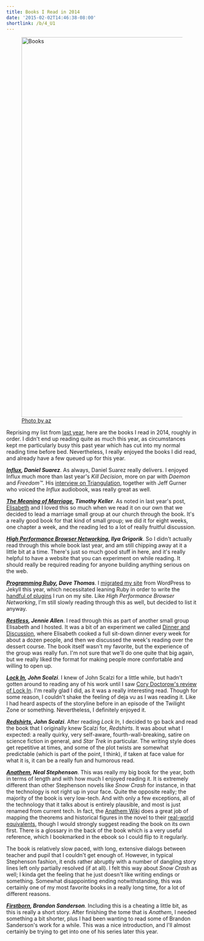 ```yaml
---
title: Books I Read in 2014
date: '2015-02-02T14:46:38-08:00'
shortlink: /b/4_U1
---
```


<aside>
  <figure>
    <img src="books.jpg" alt="Books" width="1000">
    <figcaption>
      <a href="https://www.flickr.com/photos/azrasta/5088254388/">Photo by az</a>
    </figcaption>
  </figure>
</aside>

Reprising my list from [last year](/2014/02/books-i-read-in-2013), here are the books I read in
2014, roughly in order.  I didn't end up reading quite as much this year, as circumstances kept me
particularly busy this past year which has cut into my normal reading time before bed.
Nevertheless, I really enjoyed the books I did read, and already have a few queued up for this year.

**<cite>[Influx](http://www.thedaemon.com/influxsynopsis.html), Daniel Suarez</cite>**.  As always,
Daniel Suarez really delivers.  I enjoyed Influx much more than last year's <cite>Kill
Decision</cite>, more on par with <cite>Daemon</cite> and <cite>Freedom™</cite>.  His [interview on
Triangulation](http://twit.tv/show/triangulation/140), together with Jeff Gurner who voiced the
<cite>Influx</cite> audiobook, was really great as well.

**<cite>[The Meaning of Marriage](http://timothykeller.com/books/the_meaning_of_marriage/), Timothy
Keller</cite>**.  As noted in last year's post, [Elisabeth](https://notsoserendipitous.com/) and I
loved this so much when we read it on our own that we decided to lead a marriage small group at our
church through the book.  It's a really good book for that kind of small group; we did it for eight
weeks, one chapter a week, and the reading led to a lot of really fruitful discussion.

**<cite>[High Performance Browser Networking](http://chimera.labs.oreilly.com/books/1230000000545),
Ilya Grigorik</cite>**.  So I didn't actually read through this whole book last year, and am still
chipping away at it a little bit at a time.  There's just so much good stuff in here, and it's
really helpful to have a website that you can experiment on while reading.  It should really be
required reading for anyone building anything serious on the web.

**<cite>[Programming Ruby](https://pragprog.com/book/ruby4/programming-ruby-1-9-2-0), Dave
Thomas</cite>**.  I [migrated my site][] from WordPress to Jekyll this year, which necessitated
leaning Ruby in order to write the [handful of plugins][jekyll plugins] I run on my site.  Like
<cite>High Performance Browser Networking</cite>, I'm still slowly reading through this as well, but
decided to list it anyway.

[migrated my site]: /2014/07/one-step-forward-two-steps-back
[jekyll plugins]: https://github.com/willnorris/willnorris.com/tree/master/src/_plugins

**<cite>[Restless](http://www.jennieallen.com/books/restless/), Jennie Allen</cite>**.  I read
through this as part of another small group Elisabeth and I hosted.  It was a bit of an experiment
we called [Dinner and Discussion](https://notsoserendipitous.com/2014/09/dinner-discussion), where
Elisabeth cooked a full sit-down dinner every week for about a dozen people, and then we discussed
the week's reading over the dessert course.  The book itself wasn't my favorite, but the experience
of the group was really fun.  I'm not sure that we'll do one quite that big again, but we really
liked the format for making people more comfortable and willing to open up.

**<cite>[Lock In](http://us.macmillan.com/lockin), John Scalzi</cite>**.  I knew of John Scalzi for
a little while, but hadn't gotten around to reading any of his work until I saw [Cory Doctorow's
review of Lock In](http://boingboing.net/2014/09/11/john-scalzis-lock-in.html).  I'm really glad I
did, as it was a really interesting read.  Though for some reason, I couldn't shake the feeling of
deja vu as I was reading it.  Like I had heard aspects of the storyline before in an episode of the
Twilight Zone or something.  Nevertheless, I definitely enjoyed it.

**<cite>[Redshirts](http://us.macmillan.com/redshirts), John Scalzi</cite>**.  After reading
<cite>Lock In</cite>, I decided to go back and read the book that I originally knew Scalzi for,
<cite>Redshirts</cite>.  It was about what I expected: a really quirky, very self-aware,
fourth-wall-breaking, satire on science fiction in general, and <cite>Star Trek</cite> in
particular.  The writing style does get repetitive at times, and some of the plot twists are
somewhat predictable (which is part of the point, I think), if taken at face value for what it is,
it can be a really fun and humorous read.

**<cite>[Anathem](http://nealstephenson.com/anathem.html), Neal Stephenson</cite>**.  This was
really my big book for the year, both in terms of length and with how much I enjoyed reading it.  It
is extremely different than other Stephenson novels like <cite>Snow Crash</cite> for instance, in
that the technology is not right up in your face.  Quite the opposite really; the majority of the
book is very low-tech. And with only a few exceptions, all of the technology that it talks about is
entirely plausible, and most is just renamed from current tech.  In fact, the [Anathem Wiki][] does
a great job of mapping the theorems and historical figures in the novel to their [real-world
equivalents][], though I would strongly suggest reading the book on its own first.  There is a
glossary in the back of the book which is a very useful reference, which I bookmarked in the ebook
so I could flip to it regularly.

The book is relatively slow paced, with long, extensive dialogs between teacher and pupil that I
couldn't get enough of.  However, in typical Stephenson fashion, it ends rather abruptly with a
number of dangling story lines left only partially resolved (if at all).  I felt this way about
<cite>Snow Crash</cite> as well; I kinda get the feeling that he just doesn't like writing endings
or something.  Somewhat disappointing ending notwithstanding, this was certainly one of my most
favorite books in a really long time, for a lot of different reasons.

[Anathem Wiki]: http://anathem.wikia.com/
[real-world equivalents]: http://anathem.wikia.com/wiki/Earth%E2%80%93Arbre_Correlations

**<cite>[Firstborn](http://brandonsanderson.com/firstborn/), Brandon Sanderson</cite>**.  Including
this is a cheating a little bit, as this is really a short story.  After finishing the tome that is
<cite>Anathem</cite>, I needed something a bit shorter, plus I had been wanting to read some of
Brandon Sanderson's work for a while.  This was a nice introduction, and I'll almost certainly be
trying to get into one of his series later this year.
